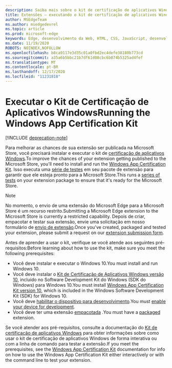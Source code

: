 ```yaml
---
description: Saiba mais sobre o kit de certificação de aplicativos Windows. Isso dá à sua extensão uma chance melhor de ser publicado.
title: Extensões – executando o kit de certificação de aplicativos Windows
author: MSEdgeTeam
ms.author: msedgedevrel
ms.topic: article
ms.prod: microsoft-edge
keywords: Edge, desenvolvimento da Web, HTML, CSS, JavaScript, desenvolvedor
ms.date: 11/19/2020
ROBOTS: NOINDEX,NOFOLLOW
ms.openlocfilehash: b8ca9117e3d35c01a0fbd2ec4defe38180b773cd
ms.sourcegitcommit: a35a6b5bbc21b7df61d08cbc6b074b5325ad4fef
ms.translationtype: MT
ms.contentlocale: pt-BR
ms.lasthandoff: 12/17/2020
ms.locfileid: "11231818"
---
```

# <span data-ttu-id="62c54-105">Executar o Kit de Certificação de Aplicativos Windows</span><span class="sxs-lookup"><span data-stu-id="62c54-105">Running the Windows App Certification Kit</span></span>  

[!INCLUDE [deprecation-note](../../includes/deprecation-note.md)]  

<span data-ttu-id="62c54-106">Para melhorar as chances de sua extensão ser publicada na Microsoft Store, você precisará instalar e executar o kit de [certificação de aplicativos Windows](https://go.microsoft.com/fwlink/p/?LinkID=309666).</span><span class="sxs-lookup"><span data-stu-id="62c54-106">To improve the chances of your extension getting published to the Microsoft Store, you'll need to install and run the [Windows App Certification Kit](https://go.microsoft.com/fwlink/p/?LinkID=309666).</span></span>
<span data-ttu-id="62c54-107">Isso executa uma [série de testes](https://docs.microsoft.com/windows/uwp/debug-test-perf/windows-app-certification-kit-tests) em seu pacote de extensão para garantir que ele esteja pronto para a Microsoft Store.</span><span class="sxs-lookup"><span data-stu-id="62c54-107">This runs a [series of tests](https://docs.microsoft.com/windows/uwp/debug-test-perf/windows-app-certification-kit-tests) on your extension package to ensure that it's ready for the Microsoft Store.</span></span>

> [!NOTE]
> <span data-ttu-id="62c54-108">No momento, o envio de uma extensão do Microsoft Edge para a Microsoft Store é um recurso restrito.</span><span class="sxs-lookup"><span data-stu-id="62c54-108">Submitting a Microsoft Edge extension to the Microsoft Store is currently a restricted capability.</span></span> <span data-ttu-id="62c54-109">Depois de criar, empacotar e testar sua extensão, envie uma solicitação em nosso formulário de [envio de extensão](https://aka.ms/extension-request).</span><span class="sxs-lookup"><span data-stu-id="62c54-109">Once you've created, packaged and tested your extension, please submit a request on our [extension submission form](https://aka.ms/extension-request).</span></span>

<span data-ttu-id="62c54-110">Antes de aprender a usar o kit, verifique se você atende aos seguintes pré-requisitos:</span><span class="sxs-lookup"><span data-stu-id="62c54-110">Before learning about how to use the kit, make sure you meet the following prerequisites:</span></span> 

- <span data-ttu-id="62c54-111">Você deve instalar e executar o Windows 10.</span><span class="sxs-lookup"><span data-stu-id="62c54-111">You must install and run Windows 10.</span></span>
- <span data-ttu-id="62c54-112">Você deve instalar o [Kit de Certificação de Aplicativos Windows versão 10](https://go.microsoft.com/fwlink/p/?LinkID=309666), incluído no Software Development Kit do Windows (SDK do Windows) para Windows 10.</span><span class="sxs-lookup"><span data-stu-id="62c54-112">You must install [Windows App Certification Kit version 10](https://go.microsoft.com/fwlink/p/?LinkID=309666), which is included in the Windows Software Development Kit (SDK) for Windows 10.</span></span>
- <span data-ttu-id="62c54-113">Você deve [habilitar o dispositivo para desenvolvimento](https://docs.microsoft.com/windows/uwp/get-started/enable-your-device-for-development).</span><span class="sxs-lookup"><span data-stu-id="62c54-113">You must [enable your device for development](https://docs.microsoft.com/windows/uwp/get-started/enable-your-device-for-development).</span></span>
- <span data-ttu-id="62c54-114">Você deve ter uma extensão [empacotada](../packaging.md) .</span><span class="sxs-lookup"><span data-stu-id="62c54-114">You must have a [packaged](../packaging.md) extension.</span></span>


<span data-ttu-id="62c54-115">Se você atender aos pré-requisitos, consulte a documentação do [Kit de certificação de aplicativos Windows](https://docs.microsoft.com/windows/uwp/debug-test-perf/windows-app-certification-kit#validate-your-windows-app-using-the-windows-app-certification-kit-interactively) para obter informações sobre como usar o kit de certificação de aplicativos Windows de forma interativa ou com a linha de comando para testar a extensão.</span><span class="sxs-lookup"><span data-stu-id="62c54-115">If you meet the prerequisites, see the [Windows App Certification Kit](https://docs.microsoft.com/windows/uwp/debug-test-perf/windows-app-certification-kit#validate-your-windows-app-using-the-windows-app-certification-kit-interactively) documentation for info on how to use the Windows App Certification Kit either interactively or with the command line to test your extension.</span></span>
